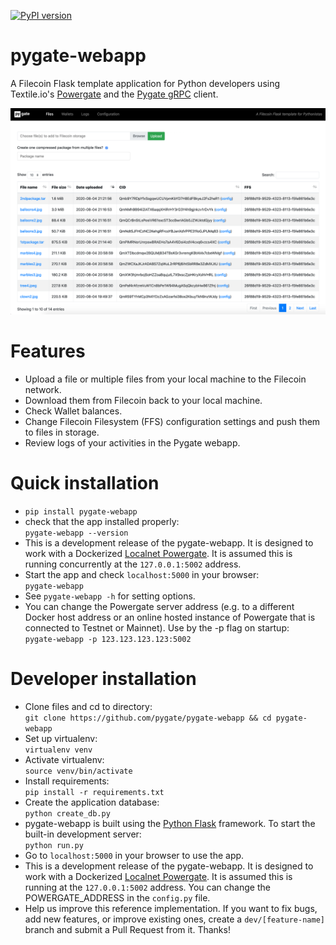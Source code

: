 [![PyPI version](https://badge.fury.io/py/pygate-webapp.svg)](https://badge.fury.io/py/pygate-webapp)

# pygate-webapp
A Filecoin Flask template application for Python developers using Textile.io's [Powergate](https://docs.textile.io/powergate/) and the [Pygate gRPC](https://github.com/pygate/pygate-gRPC) client.

![screencap](assets/pygate-webapp-screenshot2.png)

# Features
* Upload a file or multiple files from your local machine to the Filecoin network.
* Download them from Filecoin back to your local machine.
* Check Wallet balances.
* Change Filecoin Filesystem (FFS) configuration settings and push them to files in storage.
* Review logs of your activities in the Pygate webapp.

# Quick installation
* `pip install pygate-webapp`
* check that the app installed properly:  
  `pygate-webapp --version`
* This is a development release of the pygate-webapp. It is designed to work with a Dockerized [Localnet Powergate](https://docs.textile.io/powergate/localnet/). It is assumed this is running concurrently at the `127.0.0.1:5002` address.
* Start the app and check `localhost:5000` in your browser:  
  `pygate-webapp`
* See `pygate-webapp -h` for setting options.
* You can change the Powergate server address (e.g. to a different Docker host address or an online hosted instance of Powergate that is connected to Testnet or Mainnet). Use by the -p flag on startup:  
  `pygate-webapp -p 123.123.123.123:5002`
# Developer installation
* Clone files and cd to directory:  
  `git clone https://github.com/pygate/pygate-webapp && cd pygate-webapp`  
* Set up virtualenv:  
  `virtualenv venv`  
* Activate virtualenv:  
  `source venv/bin/activate`  
* Install requirements:  
  `pip install -r requirements.txt`
* Create the application database:  
  `python create_db.py`
 * pygate-webapp is built using the [Python Flask](https://www.fullstackpython.com/flask.html) framework. To start the built-in development server:  
 `python run.py`
* Go to `localhost:5000` in your browser to use the app.
* This is a development release of the pygate-webapp. It is designed to work with a Dockerized [Localnet Powergate](https://docs.textile.io/powergate/localnet/). It is assumed this is running at the `127.0.0.1:5002` address. You can change the POWERGATE_ADDRESS in the `config.py` file.
* Help us improve this reference implementation. If you want to fix bugs, add new features, or improve existing ones, create a `dev/[feature-name]` branch and submit a Pull Request from it. Thanks!
